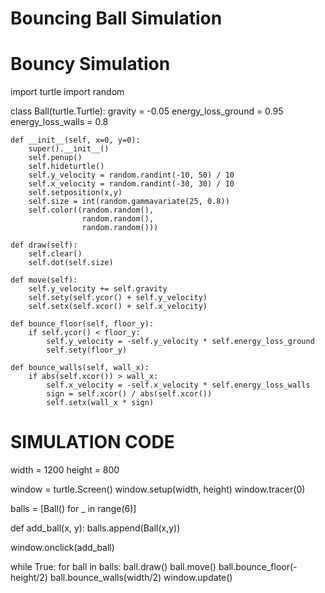 # Bouncing Ball Simulation
# Bouncy Simulation

import turtle
import random

class Ball(turtle.Turtle):
    gravity = -0.05
    energy_loss_ground = 0.95
    energy_loss_walls  = 0.8

    def __init__(self, x=0, y=0):
        super().__init__()
        self.penup()
        self.hideturtle()
        self.y_velocity = random.randint(-10, 50) / 10
        self.x_velocity = random.randint(-30, 30) / 10
        self.setposition(x,y)
        self.size = int(random.gammavariate(25, 0.8))
        self.color((random.random(),
                    random.random(),
                    random.random()))

    def draw(self):
        self.clear()
        self.dot(self.size)

    def move(self):
        self.y_velocity += self.gravity
        self.sety(self.ycor() + self.y_velocity)
        self.setx(self.xcor() + self.x_velocity)

    def bounce_floor(self, floor_y):
        if self.ycor() < floor_y:
            self.y_velocity = -self.y_velocity * self.energy_loss_ground
            self.sety(floor_y)

    def bounce_walls(self, wall_x):
        if abs(self.xcor()) > wall_x:
            self.x_velocity = -self.x_velocity * self.energy_loss_walls
            sign = self.xcor() / abs(self.xcor())
            self.setx(wall_x * sign)


# SIMULATION CODE
width = 1200
height = 800

window = turtle.Screen()
window.setup(width, height)
window.tracer(0)

balls = [Ball() for _ in range(6)]

def add_ball(x, y):
    balls.append(Ball(x,y))

window.onclick(add_ball)


while True:
    for ball in balls:
        ball.draw()
        ball.move()
        ball.bounce_floor(-height/2)
        ball.bounce_walls(width/2)
    window.update()






        
